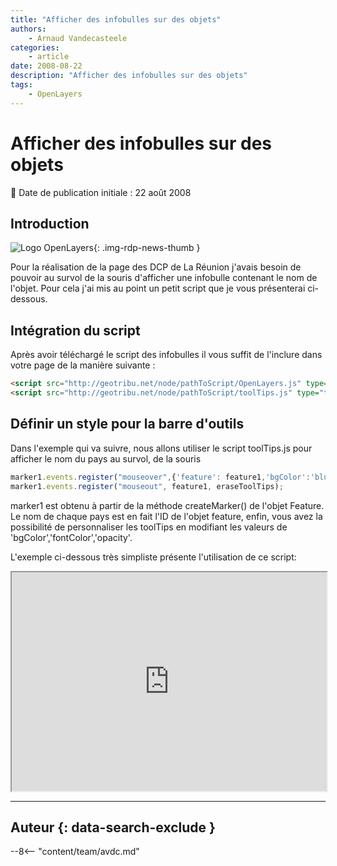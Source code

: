 ```yaml
---
title: "Afficher des infobulles sur des objets"
authors:
    - Arnaud Vandecasteele
categories:
    - article
date: 2008-08-22
description: "Afficher des infobulles sur des objets"
tags:
    - OpenLayers
---
```


# Afficher des infobulles sur des objets

:calendar: Date de publication initiale : 22 août 2008

## Introduction

![Logo OpenLayers](https://cdn.geotribu.fr/img/logos-icones/logiciels_librairies/openlayers.png){: .img-rdp-news-thumb }

Pour la réalisation de la page des DCP de La Réunion j'avais besoin de pouvoir au survol de la souris d'afficher une infobulle contenant le nom de l'objet. Pour cela j'ai mis au point un petit script que je vous présenterai ci-dessous.

## Intégration du script

Après avoir téléchargé le script des infobulles il vous suffit de l'inclure dans votre page de la manière suivante :

```html
<script src="http://geotribu.net/node/pathToScript/OpenLayers.js" type="text/javascript"> </script>
<script src="http://geotribu.net/node/pathToScript/toolTips.js" type="text/javascript"> </script>
```

## Définir un style pour la barre d'outils

Dans l'exemple qui va suivre, nous allons utiliser le script toolTips.js pour afficher le nom du pays au survol, de la souris

```javascript
marker1.events.register("mouseover",{'feature': feature1,'bgColor':'blue','fontColor':'white','opacity':'0.5'}, toolTips);
marker1.events.register("mouseout", feature1, eraseToolTips);
```

marker1 est obtenu à partir de la méthode createMarker() de l'objet Feature. Le nom de chaque pays est en fait l'ID de l'objet feature, enfin, vous avez la possibilité de personnaliser les toolTips en modifiant les valeurs de 'bgColor','fontColor','opacity'.

L'exemple ci-dessous très simpliste présente l'utilisation de ce script:

<iframe src="http://geotribu.net/applications/tutoriaux/openlayers/tooltips/toolTips_geotribu.htm" width="100%" height="350px"></iframe>

----

## Auteur {: data-search-exclude }

--8<-- "content/team/avdc.md"
